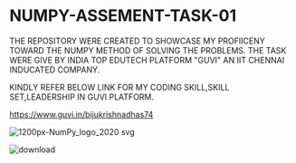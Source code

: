 # NUMPY-ASSEMENT-TASK-01

THE REPOSITORY WERE CREATED TO SHOWCASE MY PROFIICENY TOWARD THE NUMPY METHOD OF SOLVING THE PROBLEMS. THE TASK WERE GIVE BY INDIA TOP EDUTECH PLATFORM "GUVI" AN IIT CHENNAI INDUCATED COMPANY. 

KINDLY REFER BELOW LINK FOR MY CODING SKILL,SKILL SET,LEADERSHIP IN GUVI PLATFORM.

https://www.guvi.in/bijukrishnadhas74

![1200px-NumPy_logo_2020 svg](https://user-images.githubusercontent.com/99380142/183701053-1e97430a-7940-4d51-8538-2aabff346818.png)

![download](https://user-images.githubusercontent.com/99380142/183700887-0ab6d664-7d27-4dae-9f2c-d725dcc091d1.png)
